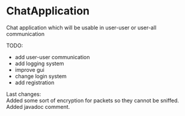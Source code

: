 # ChatApplication
Chat application which will be usable in user-user or user-all communication


TODO:
  * add user-user communication
  * add logging system
  * improve gui
  * change login system
  * add registration


Last changes:<br>
  Added some sort of encryption for packets so they cannot be sniffed.<br>
  Added javadoc comment. <br>
